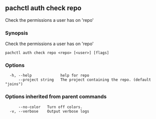 ## pachctl auth check repo

Check the permissions a user has on 'repo'

### Synopsis

Check the permissions a user has on 'repo'

```
pachctl auth check repo <repo> [<user>] [flags]
```

### Options

```
  -h, --help             help for repo
      --project string   The project containing the repo. (default "joins")
```

### Options inherited from parent commands

```
      --no-color   Turn off colors.
  -v, --verbose    Output verbose logs
```

